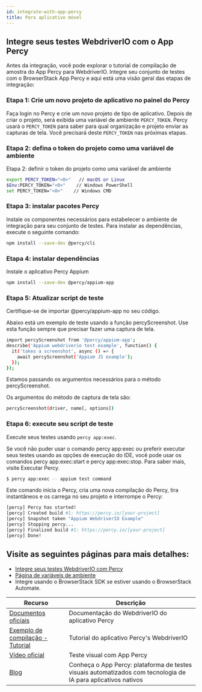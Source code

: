```yaml
---
id: integrate-with-app-percy
title: Para aplicativo móvel
---
```


## Integre seus testes WebdriverIO com o App Percy

Antes da integração, você pode explorar o tutorial de compilação de amostra do App Percy para WebdriverIO.
Integre seu conjunto de testes com o BrowserStack App Percy e aqui está uma visão geral das etapas de integração:

### Etapa 1: Crie um novo projeto de aplicativo no painel do Percy

Faça login no Percy e crie um novo projeto de tipo de aplicativo. Depois de criar o projeto, será exibida uma variável de ambiente `PERCY_TOKEN`. Percy usará o `PERCY_TOKEN` para saber para qual organização e projeto enviar as capturas de tela. Você precisará deste `PERCY_TOKEN` nas próximas etapas.

### Etapa 2: defina o token do projeto como uma variável de ambiente

Etapa 2: definir o token do projeto como uma variável de ambiente

```sh
export PERCY_TOKEN="<0>"   // macOS or Linux
$Env:PERCY_TOKEN="<0>"    // Windows PowerShell
set PERCY_TOKEN="<0>"    // Windows CMD
```

### Etapa 3: instalar pacotes Percy

Instale os componentes necessários para estabelecer o ambiente de integração para seu conjunto de testes.
Para instalar as dependências, execute o seguinte comando:

```sh
npm install --save-dev @percy/cli
```

### Etapa 4: instalar dependências

Instale o aplicativo Percy Appium

```sh
npm install --save-dev @percy/appium-app
```

### Etapa 5: Atualizar script de teste

Certifique-se de importar @percy/appium-app no ​​seu código.

Abaixo está um exemplo de teste usando a função percyScreenshot. Use esta função sempre que precisar fazer uma captura de tela.

```sh
import percyScreenshot from '@percy/appium-app';
describe('Appium webdriverio test example', function() {
  it('takes a screenshot', async () => {
    await percyScreenshot('Appium JS example');
  });
});
```

Estamos passando os argumentos necessários para o método percyScreenshot.

Os argumentos do método de captura de tela são:

```sh
percyScreenshot(driver, name[, options])
```

### Etapa 6: execute seu script de teste

Execute seus testes usando `percy app:exec`.

Se você não puder usar o comando percy app:exec ou preferir executar seus testes usando as opções de execução do IDE, você pode usar os comandos percy app:exec:start e percy app:exec:stop. Para saber mais, visite Executar Percy.

```sh
$ percy app:exec -- appium test command
```

Este comando inicia o Percy, cria uma nova compilação do Percy, tira instantâneos e os carrega no seu projeto e interrompe o Percy:

```sh
[percy] Percy has started!
[percy] Created build #1: https://percy.io/[your-project]
[percy] Snapshot taken "Appium WebdriverIO Example"
[percy] Stopping percy...
[percy] Finalized build #1: https://percy.io/[your-project]
[percy] Done!
```

## Visite as seguintes páginas para mais detalhes:

- [Integre seus testes WebdriverIO com Percy](https://www.browserstack.com/docs/app-percy/integrate/webdriverio-javascript/?utm_source=webdriverio&utm_medium=partnered&utm_campaign=documentation)
- [Página de variáveis ​​de ambiente](https://www.browserstack.com/docs/app-percy/get-started/set-env-var/?utm_source=webdriverio&utm_medium=partnered&utm_campaign=documentation)
- Integre usando o BrowserStack SDK se estiver usando o BrowserStack Automate.

| Recurso                                                                                                                                                                                                 | Descrição                                                                                                                     |
| ------------------------------------------------------------------------------------------------------------------------------------------------------------------------------------------------------- | ----------------------------------------------------------------------------------------------------------------------------- |
| [Documentos oficiais](https://www.browserstack.com/docs/app-percy/integrate/webdriverio-javascript/?utm_source=webdriverio&utm_medium=partnered&utm_campaign=documentation)                 | Documentação do WebdriverIO do aplicativo Percy                                                                               |
| [Exemplo de compilação - Tutorial](https://www.browserstack.com/docs/app-percy/sample-build/webdriverio-javascript/?utm_source=webdriverio&utm_medium=partnered&utm_campaign=documentation) | Tutorial do aplicativo Percy's WebdriverIO                                                                                    |
| [Vídeo oficial](https://youtu.be/a4I_RGFdwvc/?utm_source=webdriverio&utm_medium=partnered&utm_campaign=documentation)                                                                       | Teste visual com App Percy                                                                                                    |
| [Blog](https://www.browserstack.com/blog/product-launch-app-percy/?utm_source=webdriverio&utm_medium=partnered&utm_campaign=documentation)                                                  | Conheça o App Percy: plataforma de testes visuais automatizados com tecnologia de IA para aplicativos nativos |

